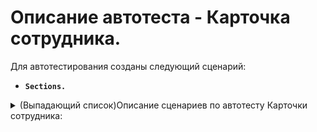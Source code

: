 # Описание автотеста - Карточка сотрудника.

Для автотестирования созданы следующий сценарий:

-   **`Sections.`**

<details><summary>(Выпадающий список)Описание сценариев по автотесту Карточки сотрудника: </summary>

</summary>

**Создание сотрудника и заполнение основных данных**
Автотест очищает переменные, создаёт случайные ФИО и помещение, проверяет возможность создать нового сотрудника, заполнить основные личные данные, контакты, должность и роль, и сохранить результат.

**Привязка тренера и сегментов**
Проверяется возможность привязать сотрудника к сегментам (сотрудники, продажи), создать новые сегменты и корректно записать данные.

**Добавление удостоверения личности**
Тест проверяет ввод всех полей паспорта сотрудника, создание гражданства и сохранение документа.

**Добавление карты сотрудника**
Проверяется возможность создать карту сотрудника, сгенерировать код и сохранить.

**Дополнительные настройки**
Проверяется выбор подразделения и учётной записи электронной почты сотрудника.

**Добавление фото**
Проверяется возможность прикрепить фотографию из файла к карточке сотрудника.

**Привязка услуг**
Проверяется возможность создать и назначить услуги сотруднику.

**Настройка онлайн-бронирования**
Проверяется включение и отключение онлайн-бронирования для сотрудника.

**Настройка помещения сотрудника**
Проверяется добавление и выбор помещения сотрудника в таблице.

**Настройка доступных касс**
Проверяется добавление основных и онлайн касс и возможность удаления кассы.

**Ограничения по помещениям и графику работы**
Проверяется установка временных ограничений по работе и настройка графика с мастером заполнения (циклический, разовый, по дням недели).

**Настройка KPI и дополнительных прав**
Проверяется возможность добавить плановые KPI, настроить основные группы клиентов, рабочие места, склад, даты приема/увольнения, права на отображение остатков и цен, просмотр задач и KPI сотрудников.

**Начисления и удержания**
Проверяется создание и копирование начислений и удержаний сотрудника.

**Работа с файлами**
Проверяется возможность загрузки файлов в карточку сотрудника и их корректное сохранение.

**Сохранение карточки**
Проверяется сохранение всех изменений и закрытие формы карточки сотрудника.

</details>

</details>